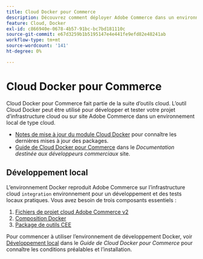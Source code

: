 ```yaml
---
title: Cloud Docker pour Commerce
description: Découvrez comment déployer Adobe Commerce dans un environnement cloud local à l’aide du package Cloud Docker for Commerce.
feature: Cloud, Docker
exl-id: c866940e-0678-4b57-91bc-bc7bd181110c
source-git-commit: e67d3259b1b5195147e4e441fe9efd82e48241ab
workflow-type: tm+mt
source-wordcount: '141'
ht-degree: 0%

---
```


# Cloud Docker pour Commerce

Cloud Docker pour Commerce fait partie de la suite d’outils cloud. L’outil Cloud Docker peut être utilisé pour développer et tester votre projet d’infrastructure cloud ou sur site Adobe Commerce dans un environnement local de type cloud.

- [Notes de mise à jour du module Cloud Docker](../release-notes/cloud-docker.md) pour connaître les dernières mises à jour des packages.
- [Guide de Cloud Docker pour Commerce](https://developer.adobe.com/commerce/cloud-tools/docker/) dans le _Documentation destinée aux développeurs commerciaux_ site.

## Développement local

L’environnement Docker reproduit Adobe Commerce sur l’infrastructure cloud `integration` environnement pour un développement et des tests locaux pratiques. Vous avez besoin de trois composants essentiels :

1. [Fichiers de projet cloud Adobe Commerce v2](../project/file-structure.md)
1. [Composition Docker](https://www.docker.com/get-started/)
1. [Package de outils CEE](install-package.md)

Pour commencer à utiliser l’environnement de développement Docker, voir [Développement local](https://developer.adobe.com/commerce/cloud-tools/docker/setup/) dans le _Guide de Cloud Docker pour Commerce_ pour connaître les conditions préalables et l’installation.
